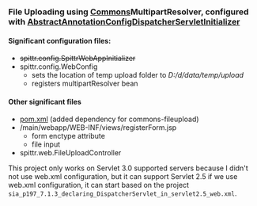 ### File Uploading using <u>Commons</u>MultipartResolver, configured with <u>AbstractAnnotationConfigDispatcherServletInitializer</u>

#### Significant configuration files:

- ~~spittr.config.SpittrWebAppInitializer~~
- spittr.config.WebConfig
  - sets the location of temp upload folder to *D:/d/data/temp/upload*
  - registers multipartResolver bean

#### Other significant files

- <u>pom.xml</u> (added dependency for commons-fileupload)
- /main/webapp/WEB-INF/views/registerForm.jsp
  - form enctype attribute
  - file input
- spittr.web.FileUploadController

This project only works on Servlet 3.0 supported servers because I didn't not use web.xml configuration, but it can support Servlet 2.5 if we use web.xml configuration, it can start based on the project `sia_p197_7.1.3_declaring_DispatcherServlet_in_servlet2.5_web.xml`.
